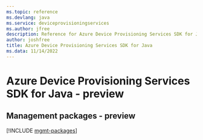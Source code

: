 ```yaml
---
ms.topic: reference
ms.devlang: java
ms.service: deviceprovisioningservices
ms.author: jfree
description: Reference for Azure Device Provisioning Services SDK for Java
author: joshfree
title: Azure Device Provisioning Services SDK for Java
ms.data: 11/14/2022
---
```

# Azure Device Provisioning Services SDK for Java - preview

## Management packages - preview
[!INCLUDE [mgmt-packages](device-provisioning-services-mgmt-index.md)]